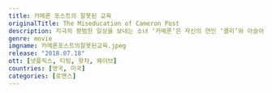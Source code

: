 ```yaml
---
title: 카메론 포스트의 잘못된 교육
originalTitle: The Miseducation of Cameron Post
description: 지극히 평범한 일상을 보내는 소녀 ‘카메론’은 자신의 연인 ‘콜리’와 아슬아슬한 관계를 이어가다 보수적인 가족들에 의해 작은 교회가 운영하는 ‘동성애 치료 센터’에 강제 입소하게 된다. 자신의 성 정체성을 부정하고 교육하는 학교에서 ‘카메론’은 진짜 자신의 모습을 찾아 나서는데…
genre: movie
imgname: 카메론포스트의잘못된교육.jpeg
release: "2018.07.18"
ott: [넷플릭스, 티빙, 왓챠, 웨이브]
countries: [영국, 미국]
categories: [로맨스]
---
```

